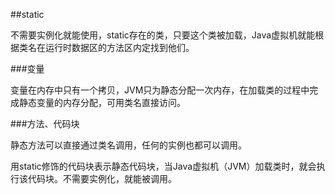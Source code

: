 ##static

不需要实例化就能使用，static存在的类，只要这个类被加载，Java虚拟机就能根据类名在运行时数据区的方法区内定找到他们。

###变量

变量在内存中只有一个拷贝，JVM只为静态分配一次内存，在加载类的过程中完成静态变量的内存分配，可用类名直接访问。

###方法、代码块

静态方法可以直接通过类名调用，任何的实例也都可以调用。

用static修饰的代码块表示静态代码块，当Java虚拟机（JVM）加载类时，就会执行该代码块。不需要实例化，就能被调用。